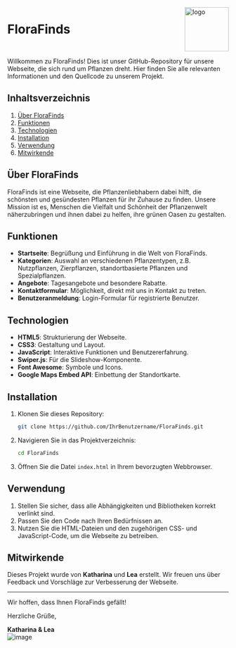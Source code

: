 <div style="display: flex; align-items: center; justify-content: space-between;">
  <h1 style="margin: 0;">FloraFinds</h1>
  <img src="https://github.com/ArthurFleck35x/Web-Engineering-1/assets/152798623/a2df544b-88cb-49f5-9469-16c1ba80187c" alt="logo" style="width:100px;height:auto;">
</div>

Willkommen zu FloraFinds! Dies ist unser GitHub-Repository für unsere Webseite, die sich rund um Pflanzen dreht. Hier finden Sie alle relevanten Informationen und den Quellcode zu unserem Projekt.

## Inhaltsverzeichnis

1. [Über FloraFinds](#über-florafinds)
2. [Funktionen](#funktionen)
3. [Technologien](#technologien)
4. [Installation](#installation)
5. [Verwendung](#verwendung)
6. [Mitwirkende](#mitwirkende)

## Über FloraFinds

FloraFinds ist eine Webseite, die Pflanzenliebhabern dabei hilft, die schönsten und gesündesten Pflanzen für ihr Zuhause zu finden. Unsere Mission ist es, Menschen die Vielfalt und Schönheit der Pflanzenwelt näherzubringen und ihnen dabei zu helfen, ihre grünen Oasen zu gestalten.

## Funktionen

- **Startseite**: Begrüßung und Einführung in die Welt von FloraFinds.
- **Kategorien**: Auswahl an verschiedenen Pflanzentypen, z.B. Nutzpflanzen, Zierpflanzen, standortbasierte Pflanzen und Spezialpflanzen.
- **Angebote**: Tagesangebote und besondere Rabatte.
- **Kontaktformular**: Möglichkeit, direkt mit uns in Kontakt zu treten.
- **Benutzeranmeldung**: Login-Formular für registrierte Benutzer.

## Technologien

- **HTML5**: Strukturierung der Webseite.
- **CSS3**: Gestaltung und Layout.
- **JavaScript**: Interaktive Funktionen und Benutzererfahrung.
- **Swiper.js**: Für die Slideshow-Komponente.
- **Font Awesome**: Symbole und Icons.
- **Google Maps Embed API**: Einbettung der Standortkarte.

## Installation

1. Klonen Sie dieses Repository:
   ```sh
   git clone https://github.com/IhrBenutzername/FloraFinds.git
   ```
2. Navigieren Sie in das Projektverzeichnis:
   ```sh
   cd FloraFinds
   ```
3. Öffnen Sie die Datei `index.html` in Ihrem bevorzugten Webbrowser.

## Verwendung

1. Stellen Sie sicher, dass alle Abhängigkeiten und Bibliotheken korrekt verlinkt sind.
2. Passen Sie den Code nach Ihren Bedürfnissen an.
3. Nutzen Sie die HTML-Dateien und den zugehörigen CSS- und JavaScript-Code, um die Webseite zu betreiben.

## Mitwirkende

Dieses Projekt wurde von **Katharina** und **Lea** erstellt. Wir freuen uns über Feedback und Vorschläge zur Verbesserung der Webseite. 

---

Wir hoffen, dass Ihnen FloraFinds gefällt!

Herzliche Grüße,

**Katharina & Lea** <br>
![image](https://github.com/ArthurFleck35x/Web-Engineering-1/assets/152798623/fc531d46-126c-42cd-a3bf-29ff55b7c960)
